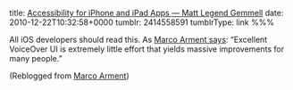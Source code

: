 title: [Accessibility for iPhone and iPad Apps — Matt Legend Gemmell](http://mattgemmell.com/2010/12/19/accessibility-for-iphone-and-ipad-apps)
date: 2010-12-22T10:32:58+0000
tumblr: 2414558591
tumblrType: link
%%%

All iOS developers should read this. As [Marco Arment says][MA]: “Excellent VoiceOver UI is extremely little effort that yields massive improvements for many people.”

[MA]: http://www.marco.org/2403238331

(Reblogged from [Marco Arment](https://www.tumblr.com/blog/view/marco/2403238331))

